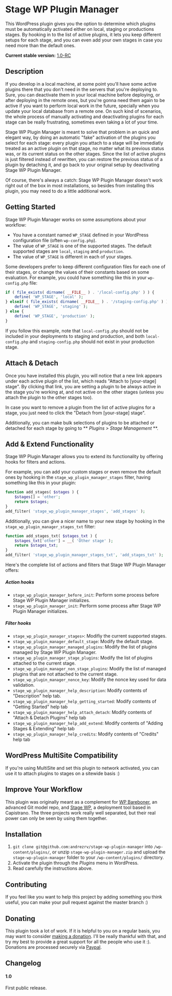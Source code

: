 # Stage WP Plugin Manager

This WordPress plugin gives you the option to determine which plugins must be automatically activated either on local, staging or productions stages. By hooking in to the list of active plugins, it lets you keep different setups for each stage, and you can even add your own stages in case you need more than the default ones.

**Current stable version:** [1.0-RC](http://github.com/andrezrv/stage-wp-plugin-manager/tree/1.0-RC)

## Description

If you develop in a local machine, at some point you'll have some active plugins there that you don't need in the servers that you're deploying to. Sure, you can deactivate them in your local machine before deploying, or after deploying in the remote ones, but you're gonna need them again to be active if you want to perform local work in the future, specially when you update your local database from a remote one. On such kind of scenarios, the whole process of manually activating and deactivating plugins for each stage can be really frustrating, sometimes even taking a lot of your time.

Stage WP Plugin Manager is meant to solve that problem in an quick and elegant way, by doing an automatic "fake"  activation of the plugins you select for each stage: every plugin you attach to a stage will be immediatly treated as an active plugin on that stage, no matter what its previous status was, or its current status on the other stages. Since the list of active plugins is just filtered instead of rewritten, you can restore the previous status of a plugin by detaching it, and go back to your original setup by deactivating Stage WP Plugin Manager.

Of course, there's always a catch: Stage WP Plugin Manager doesn't work right out of the box in most installations, so besides from installing this plugin, you may need to do a little additional work.

## Getting Started

Stage WP Plugin Manager works on some assumptions about your workflow:

* You have a constant named `WP_STAGE` defined in your WordPress configuration file (often `wp-config.php`).
* The value of `WP_STAGE` is one of the supported stages. The default supported stages are `local`, `staging` and `production`.
* The value of `WP_STAGE` is different in each of your stages.

Some developers prefer to keep different configuration files for each one of their stages, or change the values of their constants based on some evaluation. For example, you could have something like this in your `wp-config.php` file:

```php
if ( file_exists( dirname( __FILE__ ) . '/local-config.php' ) ) {
	define( 'WP_STAGE', 'local' );
} elseif ( file_exists( dirname( __FILE__ ) . '/staging-config.php' ) ) {
	define( 'WP_STAGE', 'staging' );
} else {
	define( 'WP_STAGE', 'production' );
}
```

If you follow this example, note that `local-config.php` should not be included in your deployments to staging and production, and both `local-config.php` and `staging-config.php` should not exist in your production stage.

## Attach & Detach

Once you have installed this plugin, you will notice that a new link appears under each active plugin of the list, which reads "Attach to [your-stage] stage". By clicking that link, you are setting a plugin to be always active in the stage you're working at, and not active on the other stages (unless you attach the plugin to the other stages too).

In case you want to remove a plugin from the list of active plugins for a stage, you just need to click the "Detach from [your-stage] stage".

Additionally, you can make bulk selections of plugins to be attached or detached for each stage by going to ** *Plugins > Stage Management* **.

## Add & Extend Functionality

Stage WP Plugin Manager allows you to extend its functionality by offering hooks for filters and actions.

For example, you can add your custom stages or even remove the default ones by hooking in the `stage_wp_plugin_manager_stages` filter, having something like this in your plugin:

```php
function add_stages( $stages ) {
	$stages[] = 'other';
	return $stages;
}
add_filter( 'stage_wp_plugin_manager_stages', 'add_stages' );
```
Additionally, you can give a nicer name to your new stage by hooking in the `stage_wp_plugin_manager_stages_txt` filter:

```php
function add_stages_txt( $stages_txt ) {
	$stages_txt['other'] = __( 'Other stage' );
	return $stages_txt;
}
add_filter( 'stage_wp_plugin_manager_stages_txt', 'add_stages_txt' );
```

Here's the complete list of actions and filters that Stage WP Plugin Manager offers:

##### Action hooks

* `stage_wp_plugin_manager_before_init`: Perform some process before Stage WP Plugin Manager initializes.
* `stage_wp_plugin_manager_init`: Perform some process after Stage WP Plugin Manager initializes.

##### Filter hooks

* `stage_wp_plugin_manager_stages>`: Modifiy the current supported stages.
* `stage_wp_plugin_manager_default_stage`: Modify the default stage.
* `stage_wp_plugin_manager_managed_plugins`: Modify the list of plugins managed by Stage WP Plugin Manager.
* `stage_wp_plugin_manager_stage_plugins`: Modify the list of plugins attached to the current stage.
* `stage_wp_plugin_manager_non_stage_plugins`: Modify the list of managed plugins that are not attached to the current stage.
* `stage_wp_plugin_manager_nonce_key`: Modify the nonce key used for data validation.
* `stage_wp_plugin_manager_help_description`: Modify contents of "Description" help tab.
* `stage_wp_plugin_manager_help_getting_started`: Modify contents of "Getting Started" help tab
* `stage_wp_plugin_manager_help_attach_detach`: Modify contents of "Attach & Detach Plugins" help tab
* `stage_wp_plugin_manager_help_add_extend`: Modify contents of "Adding Stages & Extending" help tab
* `stage_wp_plugin_manager_help_credits`: Modify contents of "Credits" help tab

## WordPress MultiSite Compatibility

If you're using MultiSite and set this plugin to network activated, you can use it to attach plugins to stages on a sitewide basis :)

## Improve Your Workflow

This plugin was originally meant as a complement for [WP Bareboner](http://github.com/andrezrv/wordpress-bareboner), an advanced Git model repo, and [Stage WP](http://github.com/andrezrv/stage-wp), a deployment tool based in Capistrano. The three projects work really well separated, but their real power can only be seen by using them together.

## Installation

1. `git clone git@github.com:andrezrv/stage-wp-plugin-manager` into `/wp-content/plugins/`, or unzip `stage-wp-plugin-manager.zip` and upload the `stage-wp-plugin-manager` folder to your `/wp-content/plugins/` directory.
2. Activate the plugin through the *Plugins* menu in WordPress.
3. Read carefully the instructions above.

## Contributing

If you feel like you want to help this project by adding something you think useful, you can make your pull request against the master branch :)

## Donating

This plugin took a lot of work. If it is helpful to you on a regular basis, you may want to consider [making a donation](https://www.paypal.com/cgi-bin/webscr?cmd=_s-xclick&hosted_button_id=B7XQG5ZA36UZ4). I'll be really thankful with that, and try my best to provide a great support for all the people who use it :). Donations are processed securely via [Paypal](https://www.paypal.com/cgi-bin/webscr?cmd=_s-xclick&hosted_button_id=B7XQG5ZA36UZ4).

## Changelog

#### 1.0
First public release.
